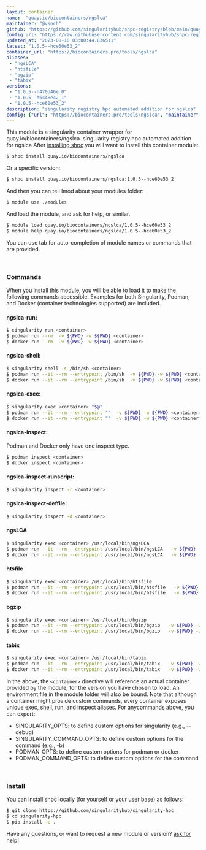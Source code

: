```yaml
---
layout: container
name:  "quay.io/biocontainers/ngslca"
maintainer: "@vsoch"
github: "https://github.com/singularityhub/shpc-registry/blob/main/quay.io/biocontainers/ngslca/container.yaml"
config_url: "https://raw.githubusercontent.com/singularityhub/shpc-registry/main/quay.io/biocontainers/ngslca/container.yaml"
updated_at: "2023-08-10 03:00:44.836511"
latest: "1.0.5--hce60e53_2"
container_url: "https://biocontainers.pro/tools/ngslca"
aliases:
 - "ngsLCA"
 - "htsfile"
 - "bgzip"
 - "tabix"
versions:
 - "1.0.5--h470d46e_0"
 - "1.0.5--h6448e42_1"
 - "1.0.5--hce60e53_2"
description: "singularity registry hpc automated addition for ngslca"
config: {"url": "https://biocontainers.pro/tools/ngslca", "maintainer": "@vsoch", "description": "singularity registry hpc automated addition for ngslca", "latest": {"1.0.5--hce60e53_2": "sha256:8a20b09ba2f66dc0ecd00ab24dab3eb9cc4e02cf7ee57e911f6f500a3e32f5de"}, "tags": {"1.0.5--h470d46e_0": "sha256:34ebdc114757332e611bff8eb000d88b12300c0380feea73be815580722ab38d", "1.0.5--h6448e42_1": "sha256:17eb034ec154c54ba581460913fb5da4a83a22885bd1c53f8648a84fcb7778b3", "1.0.5--hce60e53_2": "sha256:8a20b09ba2f66dc0ecd00ab24dab3eb9cc4e02cf7ee57e911f6f500a3e32f5de"}, "docker": "quay.io/biocontainers/ngslca", "aliases": {"ngsLCA": "/usr/local/bin/ngsLCA", "htsfile": "/usr/local/bin/htsfile", "bgzip": "/usr/local/bin/bgzip", "tabix": "/usr/local/bin/tabix"}}
---
```


This module is a singularity container wrapper for quay.io/biocontainers/ngslca.
singularity registry hpc automated addition for ngslca
After [installing shpc](#install) you will want to install this container module:


```bash
$ shpc install quay.io/biocontainers/ngslca
```

Or a specific version:

```bash
$ shpc install quay.io/biocontainers/ngslca:1.0.5--hce60e53_2
```

And then you can tell lmod about your modules folder:

```bash
$ module use ./modules
```

And load the module, and ask for help, or similar.

```bash
$ module load quay.io/biocontainers/ngslca/1.0.5--hce60e53_2
$ module help quay.io/biocontainers/ngslca/1.0.5--hce60e53_2
```

You can use tab for auto-completion of module names or commands that are provided.

<br>

### Commands

When you install this module, you will be able to load it to make the following commands accessible.
Examples for both Singularity, Podman, and Docker (container technologies supported) are included.

#### ngslca-run:

```bash
$ singularity run <container>
$ podman run --rm  -v ${PWD} -w ${PWD} <container>
$ docker run --rm  -v ${PWD} -w ${PWD} <container>
```

#### ngslca-shell:

```bash
$ singularity shell -s /bin/sh <container>
$ podman run --it --rm --entrypoint /bin/sh  -v ${PWD} -w ${PWD} <container>
$ docker run --it --rm --entrypoint /bin/sh  -v ${PWD} -w ${PWD} <container>
```

#### ngslca-exec:

```bash
$ singularity exec <container> "$@"
$ podman run --it --rm --entrypoint ""  -v ${PWD} -w ${PWD} <container> "$@"
$ docker run --it --rm --entrypoint ""  -v ${PWD} -w ${PWD} <container> "$@"
```

#### ngslca-inspect:

Podman and Docker only have one inspect type.

```bash
$ podman inspect <container>
$ docker inspect <container>
```

#### ngslca-inspect-runscript:

```bash
$ singularity inspect -r <container>
```

#### ngslca-inspect-deffile:

```bash
$ singularity inspect -d <container>
```


#### ngsLCA

```bash
$ singularity exec <container> /usr/local/bin/ngsLCA
$ podman run --it --rm --entrypoint /usr/local/bin/ngsLCA   -v ${PWD} -w ${PWD} <container> -c " $@"
$ docker run --it --rm --entrypoint /usr/local/bin/ngsLCA   -v ${PWD} -w ${PWD} <container> -c " $@"
```


#### htsfile

```bash
$ singularity exec <container> /usr/local/bin/htsfile
$ podman run --it --rm --entrypoint /usr/local/bin/htsfile   -v ${PWD} -w ${PWD} <container> -c " $@"
$ docker run --it --rm --entrypoint /usr/local/bin/htsfile   -v ${PWD} -w ${PWD} <container> -c " $@"
```


#### bgzip

```bash
$ singularity exec <container> /usr/local/bin/bgzip
$ podman run --it --rm --entrypoint /usr/local/bin/bgzip   -v ${PWD} -w ${PWD} <container> -c " $@"
$ docker run --it --rm --entrypoint /usr/local/bin/bgzip   -v ${PWD} -w ${PWD} <container> -c " $@"
```


#### tabix

```bash
$ singularity exec <container> /usr/local/bin/tabix
$ podman run --it --rm --entrypoint /usr/local/bin/tabix   -v ${PWD} -w ${PWD} <container> -c " $@"
$ docker run --it --rm --entrypoint /usr/local/bin/tabix   -v ${PWD} -w ${PWD} <container> -c " $@"
```



In the above, the `<container>` directive will reference an actual container provided
by the module, for the version you have chosen to load. An environment file in the
module folder will also be bound. Note that although a container
might provide custom commands, every container exposes unique exec, shell, run, and
inspect aliases. For anycommands above, you can export:

 - SINGULARITY_OPTS: to define custom options for singularity (e.g., --debug)
 - SINGULARITY_COMMAND_OPTS: to define custom options for the command (e.g., -b)
 - PODMAN_OPTS: to define custom options for podman or docker
 - PODMAN_COMMAND_OPTS: to define custom options for the command

<br>

### Install

You can install shpc locally (for yourself or your user base) as follows:

```bash
$ git clone https://github.com/singularityhub/singularity-hpc
$ cd singularity-hpc
$ pip install -e .
```

Have any questions, or want to request a new module or version? [ask for help!](https://github.com/singularityhub/singularity-hpc/issues)